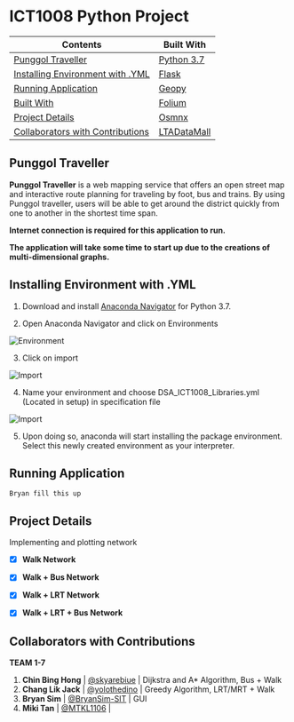 # ICT1008 Python Project 

Contents | Built With 
---------|-------------
[Punggol Traveller](#punggol-traveller)|[Python 3.7](https://docs.python.org/3.7/) 
 [Installing Environment with .YML](#Installing-Environment-with-YML) | [Flask](https://flask.palletsprojects.com/en/1.1.x/)
 [Running Application](#running-application) | [Geopy](https://geopy.readthedocs.io/en/stable/)
 [Built With](#built-with) | [Folium](https://python-visualization.github.io/folium/) 
 [Project Details](#project-details) | [Osmnx](https://osmnx.readthedocs.io/en/stable/)
 [Collaborators with Contributions](#collaborators-with-contributions) | [LTADataMall](https://www.mytransport.sg/content/mytransport/home/dataMall/dynamic-data.html#Public%20Transport/)

## Punggol Traveller

**Punggol Traveller** is a web mapping service that offers an open street map and interactive route planning for traveling by foot, bus and trains. By using Punggol traveller, users will be able to get around the district quickly from one to another in the shortest time span. 

**Internet connection is required for this application to run.**

**The application will take some time to start up due to the creations of multi-dimensional graphs.**

## Installing Environment with .YML

1. Download and install [Anaconda Navigator](https://www.anaconda.com/distribution/) for Python 3.7.

2. Open Anaconda Navigator and click on Environments

![Environment](https://i.ibb.co/mB0H9nz/step-2.png)

3. Click on import

![Import](https://i.ibb.co/LC5yj9G/step-3.png)

4. Name your environment and choose DSA_ICT1008_Libraries.yml (Located in setup) in specification file 

![Import](https://i.ibb.co/FY1qZ7H/step-4.png)

5. Upon doing so, anaconda will start installing the package environment. Select this newly created environment as your interpreter.

## Running Application

    Bryan fill this up
    
## Project Details

Implementing and plotting network
* [X] **Walk Network**
* [X] **Walk + Bus Network**
* [X] **Walk + LRT Network**
* [X] **Walk + LRT + Bus Network**


## Collaborators with Contributions
**TEAM 1-7** 

1. **Chin Bing Hong** | [@skyarebiue](https://github.com/skyarebiue) | Dijkstra and A* Algorithm, Bus + Walk
2. **Chang Lik Jack** | [@yolothedino](https://github.com/yolothedino) | Greedy Algorithm, LRT/MRT + Walk
3. **Bryan Sim** | [@BryanSim-SIT](https://github.com/BryanSim-SIT)  | GUI
4. **Miki Tan** | [@MTKL1106](https://github.com/MTKL1106) | 
